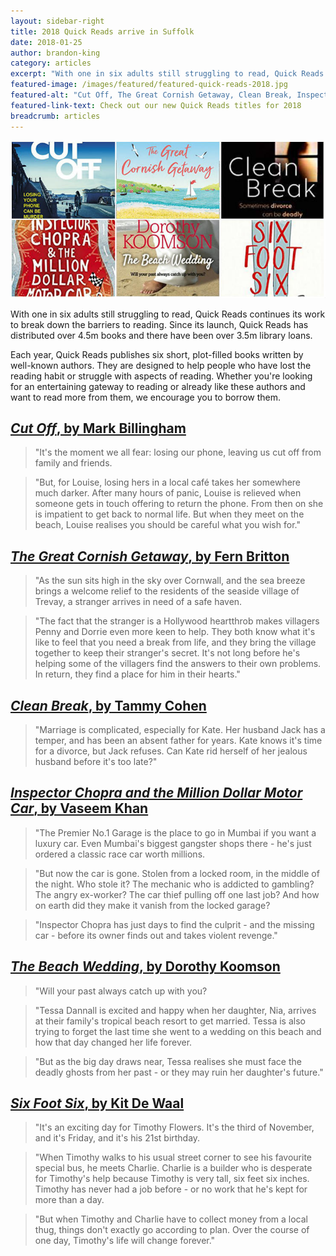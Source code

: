 ```yaml
---
layout: sidebar-right
title: 2018 Quick Reads arrive in Suffolk
date: 2018-01-25
author: brandon-king
category: articles
excerpt: "With one in six adults still struggling to read, Quick Reads continues its work to break down the barriers to reading. Since its launch, Quick Reads has distributed over 4.5m books and there have been over 3.5m library loans."
featured-image: /images/featured/featured-quick-reads-2018.jpg
featured-alt: "Cut Off, The Great Cornish Getaway, Clean Break, Inspector Chopra and the Million Dollar Motor Car, The Beach Wedding, Six Foot Six"
featured-link-text: Check out our new Quick Reads titles for 2018
breadcrumb: articles
---
```


![Cut Off, The Great Cornish Getaway, Clean Break, Inspector Chopra and the Million Dollar Motor Car, The Beach Wedding, Six Foot Six](/images/featured/featured-quick-reads-2018.jpg)

With one in six adults still struggling to read, Quick Reads continues its work to break down the barriers to reading. Since its launch, Quick Reads has distributed over 4.5m books and there have been over 3.5m library loans.

Each year, Quick Reads publishes six short, plot-filled books written by well-known authors. They are designed to help people who have lost the reading habit or struggle with aspects of reading. Whether you're looking for an entertaining gateway to reading or already like these authors and want to read more from them, we encourage you to borrow them.

## [<cite>Cut Off</cite>, by Mark Billingham](https://suffolk.spydus.co.uk/cgi-bin/spydus.exe/ENQ/OPAC/BIBENQ?BRN=2315402)

> "It's the moment we all fear: losing our phone, leaving us cut off from family and friends.

> "But, for Louise, losing hers in a local café takes her somewhere much darker. After many hours of panic, Louise is relieved when someone gets in touch offering to return the phone. From then on she is impatient to get back to normal life. But when they meet on the beach, Louise realises you should be careful what you wish for."

## [<cite>The Great Cornish Getaway</cite>, by Fern Britton](https://suffolk.spydus.co.uk/cgi-bin/spydus.exe/ENQ/OPAC/BIBENQ?BRN=2315399)

> "As the sun sits high in the sky over Cornwall, and the sea breeze brings a welcome relief to the residents of the seaside village of Trevay, a stranger arrives in need of a safe haven.

> "The fact that the stranger is a Hollywood heartthrob makes villagers Penny and Dorrie even more keen to help. They both know what it's like to feel that you need a break from life, and they bring the village together to keep their stranger's secret. It's not long before he's helping some of the villagers find the answers to their own problems. In return, they find a place for him in their hearts."

## [<cite>Clean Break</cite>, by Tammy Cohen](https://suffolk.spydus.co.uk/cgi-bin/spydus.exe/ENQ/OPAC/BIBENQ?BRN=2315428)

> "Marriage is complicated, especially for Kate. Her husband Jack has a temper, and has been an absent father for years. Kate knows it's time for a divorce, but Jack refuses. Can Kate rid herself of her jealous husband before it's too late?"

## [<cite>Inspector Chopra and the Million Dollar Motor Car</cite>, by Vaseem Khan](https://suffolk.spydus.co.uk/cgi-bin/spydus.exe/ENQ/OPAC/BIBENQ?BRN=2315415)

> "The Premier No.1 Garage is the place to go in Mumbai if you want a luxury car. Even Mumbai's biggest gangster shops there - he's just ordered a classic race car worth millions.

> "But now the car is gone. Stolen from a locked room, in the middle of the night. Who stole it? The mechanic who is addicted to gambling? The angry ex-worker? The car thief pulling off one last job? And how on earth did they make it vanish from the locked garage?

> "Inspector Chopra has just days to find the culprit - and the missing car - before its owner finds out and takes violent revenge."

## [<cite>The Beach Wedding</cite>, by Dorothy Koomson](https://suffolk.spydus.co.uk/cgi-bin/spydus.exe/ENQ/OPAC/BIBENQ?BRN=2315430)

> "Will your past always catch up with you?

> "Tessa Dannall is excited and happy when her daughter, Nia, arrives at their family's tropical beach resort to get married. Tessa is also trying to forget the last time she went to a wedding on this beach and how that day changed her life forever.

> "But as the big day draws near, Tessa realises she must face the deadly ghosts from her past - or they may ruin her daughter's future."

## [<cite>Six Foot Six</cite>, by Kit De Waal](https://suffolk.spydus.co.uk/cgi-bin/spydus.exe/ENQ/OPAC/BIBENQ?BRN=2315400)

> "It's an exciting day for Timothy Flowers. It's the third of November, and it's Friday, and it's his 21st birthday.

> "When Timothy walks to his usual street corner to see his favourite special bus, he meets Charlie. Charlie is a builder who is desperate for Timothy's help because Timothy is very tall, six feet six inches. Timothy has never had a job before - or no work that he's kept for more than a day.

> "But when Timothy and Charlie have to collect money from a local thug, things don't exactly go according to plan. Over the course of one day, Timothy's life will change forever."
